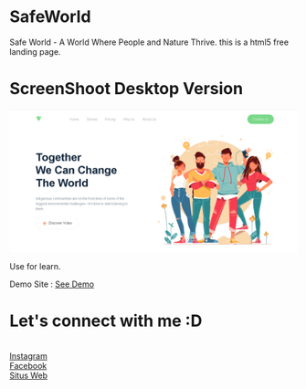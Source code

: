 # SafeWorld
Safe World - A World Where People and Nature Thrive. this is a html5 free landing page.

# ScreenShoot Desktop Version
 <img src="https://raw.githubusercontent.com/wafarifki/SafeWorld/main/Screenshoot/sdesktop.png">
 
Use for learn.

Demo Site : <a href="https://wafarifki.github.io/SafeWorld/">See Demo</a>

# Let's connect with me :D
<br><a href="https://instagram.com/wafarifki_" target="_blank">Instagram</a>
<br><a href="https://facebook.com/bekasiHACKERlive" target="_blank">Facebook</a>
<br><a href="https://wafarifki.tk" target="_blank">Situs Web</a>
